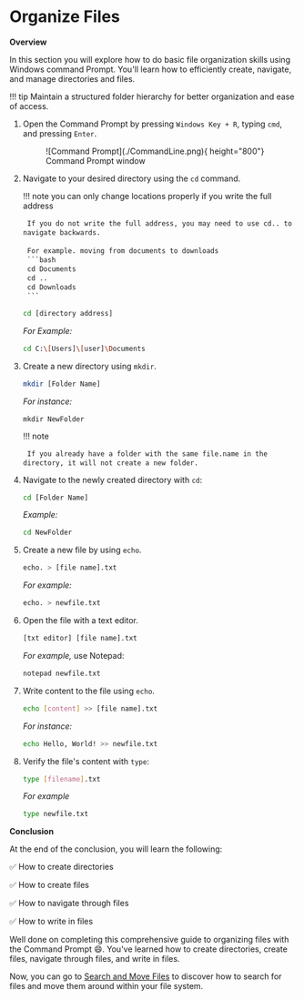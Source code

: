 # Organize Files

<b> Overview </b>
 
In this section you will explore how to do basic file organization skills using Windows command Prompt.
You'll learn how to efficiently create, navigate, and manage directories and files. 

!!! tip
    Maintain a structured folder hierarchy for better organization and ease of access.

1. Open the Command Prompt by pressing `Windows Key + R`, typing `cmd`, and pressing
`Enter`.

    <figure markdown="span">
    ![Command Prompt](./CommandLine.png){ height="800"}
    <figcaption>Command Prompt window</figcaption>
    </figure>



2. Navigate to your desired directory using the `cd` command. 

    !!! note
        you can only change locations properly if you write the full address

        If you do not write the full address, you may need to use cd.. to navigate backwards.

        For example. moving from documents to downloads
        ```bash
        cd Documents
        cd ..
        cd Downloads
        ``` 

    ```bash
    cd [directory address]
    ```

    <i> For Example: </i>
    ```bash
    cd C:\[Users]\[user]\Documents
    ```


3. Create a new directory using `mkdir`. 

    ```bash
    mkdir [Folder Name]
    ```

    <i> For instance: </i>
    ```
    mkdir NewFolder
    ```

    !!! note

        If you already have a folder with the same file.name in the directory, it will not create a new folder.


4. Navigate to the newly created directory with `cd`:
    ```bash
    cd [Folder Name]
    ```

    <i> Example: </i>
    ```bash
    cd NewFolder
    ```

5. Create a new file by using `echo`. 
    ```bash
    echo. > [file name].txt
    ```

    <i> For example: </i>
    ```bash
    echo. > newfile.txt
    ```

6. Open the file with a text editor.
    ```bash
    [txt editor] [file name].txt
    ``` 

    <i> For example, </i> use Notepad: 

    ```bash
    notepad newfile.txt
    ```

7. Write content to the file using `echo`. 
    ```bash
    echo [content] >> [file name].txt
    ```

    <i> For instance: </i>
    ```bash
    echo Hello, World! >> newfile.txt
    ```

8. Verify the file's content with `type`:

    ```bash
    type [filename].txt
    ```
    <i> For example </i>
    ```bash
    type newfile.txt
    ```


<b>Conclusion</b>


At the end of the conclusion, you will learn the following:

✅ How to create directories

✅ How to create files

✅ How to navigate through files

✅ How to write in files

Well done on completing this comprehensive guide to organizing files with the 
Command Prompt 😄. You've learned how to create directories, create files, navigate through files, and write in files.

Now, you can go to [Search and Move Files](SearchMove.md) to discover how to search for files and move them around within your file system.
